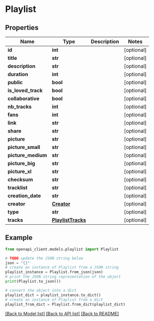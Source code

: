 # Playlist


## Properties

Name | Type | Description | Notes
------------ | ------------- | ------------- | -------------
**id** | **int** |  | [optional] 
**title** | **str** |  | [optional] 
**description** | **str** |  | [optional] 
**duration** | **int** |  | [optional] 
**public** | **bool** |  | [optional] 
**is_loved_track** | **bool** |  | [optional] 
**collaborative** | **bool** |  | [optional] 
**nb_tracks** | **int** |  | [optional] 
**fans** | **int** |  | [optional] 
**link** | **str** |  | [optional] 
**share** | **str** |  | [optional] 
**picture** | **str** |  | [optional] 
**picture_small** | **str** |  | [optional] 
**picture_medium** | **str** |  | [optional] 
**picture_big** | **str** |  | [optional] 
**picture_xl** | **str** |  | [optional] 
**checksum** | **str** |  | [optional] 
**tracklist** | **str** |  | [optional] 
**creation_date** | **str** |  | [optional] 
**creator** | [**Creator**](Creator.md) |  | [optional] 
**type** | **str** |  | [optional] 
**tracks** | [**PlaylistTracks**](PlaylistTracks.md) |  | [optional] 

## Example

```python
from openapi_client.models.playlist import Playlist

# TODO update the JSON string below
json = "{}"
# create an instance of Playlist from a JSON string
playlist_instance = Playlist.from_json(json)
# print the JSON string representation of the object
print(Playlist.to_json())

# convert the object into a dict
playlist_dict = playlist_instance.to_dict()
# create an instance of Playlist from a dict
playlist_from_dict = Playlist.from_dict(playlist_dict)
```
[[Back to Model list]](../README.md#documentation-for-models) [[Back to API list]](../README.md#documentation-for-api-endpoints) [[Back to README]](../README.md)


